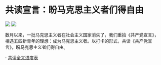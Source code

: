 # 共读宣言：盼马克思主义者们得自由  

![](https://img.shields.io/badge/Free-Them-blue.svg)
![](https://img.shields.io/badge/Contact-typethon@protonmail.com-red.svg)  

数月以来，一批马克思主义者在社会主义国家消失了，我们重拾《共产党宣言》，相遇五四新青年的理想：成为马克思主义者。以打卡的形式，共读《共产党宣言》，盼马克思主义者们得自由。  

**·** [共读全文进度表](https://github.com/typethon/communist/blob/master/schedule.md)
